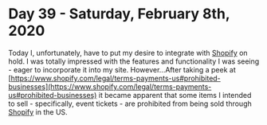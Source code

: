 # Day 39 - Saturday, February 8th, 2020

Today I, unfortunately, have to put my desire to integrate with [Shopify](https://www.shopify.com) on hold. I was totally impressed with the features and functionality I was seeing - eager to incorporate it into my site. However...After taking a peek at [https://www.shopify.com/legal/terms-payments-us#prohibited-businesses](https://www.shopify.com/legal/terms-payments-us#prohibited-businesses) it became apparent that some items I intended to sell - specifically, event tickets - are prohibited from being sold through [Shopify](https://www.shopify.com) in the US.
